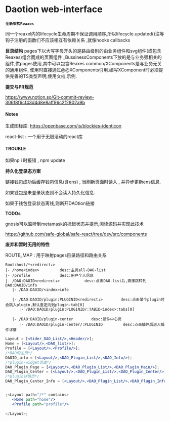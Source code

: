 # Daotion web-interface

**`全新架构Reaxes`**

同一个reaxel内的lifecycle生命周期不保证调用顺序,所以lifecycle.updated()注等钩子注册的函数们不应该相互有依赖关系 ,就像hooks callbacks 

**目录结构**
pages下以大写字母开头的是路由级别的由业务组件和svg组件(或包含Reaxes)组合而成的页面组件
_BussinessComponents下放的是与业务强相关的组件,供pages使用,其中可以包含Reaxes
common/XComponents是与业务无关的通用组件, 使用时直接通过@@XComponents引用.编写XComponent时必须提供完善的TS类型声明,使用文档,示例.


**提交与PR规范**

https://www.notion.so/Git-commit-review-306f8f6cf43d4d8e8aff96c2f2802a9b

#### Notes
生成图标库:
https://openbase.com/js/blockies-identicon

react-list : 一个用于无限滚动的react库

#### TROUBLE

如果np i 时报错 , npm update



**持久化登录态方案**

链接钱包成功后缓存钱包信息(含ens) , 当刷新页面时读入 , 并异步更新ens信息.

如果钱包是未登录状态则不会读入持久化信息.

如果于钱包登录状态离线,则断开DAOtion链接

**TODOs**

gnosis可以监听到metamask的挂起状态并提示,阅读源码并实现此技术

https://github.com/safe-global/safe-react/tree/dev/src/components

**废弃和暂时无用的特性**

ROUTE_MAP : 用于映射pages目录路径和路由关系



```
Root:host/*<redirect↓> 
|- /home<index>         desc:主页all-DAO-list
|- /profile             desc:用户个人信息
|- /DAO:DAOID<redirect↓>           desc:点击DAO-list后,直接跳转到DAO:DAOID/info
   |- /DAO:DAOID/<index>info
   
   |- /DAO:DAOID/plugin:PLUGINID<redirect↓>        desc:点击某个plugin时会跳入plugin,默认重定向到plugin-tab[0]
      |- /DAO:DAOID/plugin:PLUGINID/:TABID<index>:tabs[0]
      
   |- /DAO:DAOID/plugin-center        desc:插件中心页
      |- /DAO:DAOID/plugin-center/:PLUGINID         desc:点击插件后进入插件详情
```


```jsx
Layout = [<Sider_DAO_List/>,<Header/>];
Home = [<Layout/>,<DAO_list/>];
Profile = [<Layout/>,<Profile/>];
/*DAO的主页*/
DAOID_info = [<Layout/>,<DAO_Plugin_List/>,<DAO_Info/>];
/*plugin-widget页面*/
DAO_Plugin_Page = [<Layout/>,<DAO_Plugin_List/>,<DAO_Plugin_Main/>];
DAO_Plugin_Center = [<Layout/>,<DAO_Plugin_List/>,<DAO_Plugin_Center/>];
/*plugin详情页*/
DAO_Plugin_Center_Info = [<Layout/>,<DAO_Plugin_List/>,<DAO_Plugin_Info/>];


;<Layout path="/*" contains>
   <Home path="home"/>
   <Profile path="profile"/>
   
</Layout>;
```
